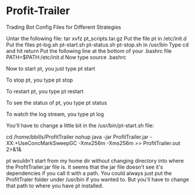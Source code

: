 # Profit-Trailer
Trading Bot Config Files for Different Strategies

 Untar the following file:
   tar xvfz pt_scripts.tar.gz
 Put the file pt in /etc/init.d
 Put the files pt-log.sh  pt-start.sh  pt-status.sh  pt-stop.sh in /usr/bin
 Type cd and hit return
  Put the following line at the bottom of your .bashrc file
   PATH=$PATH:/etc/init.d
 Now type 
   source .bashrc


 Now to start pt, you just type 
   pt start
 
 To stop pt, you type
   pt stop
 
 To restart pt, you type 
  pt restart
 
 To see the status of pt, you type 
   pt status
 
 To watch the log stream, you type 
   pt log

 You'll have to change a little bit in the /usr/bin/pt-start.sh file:

   cd /home/bbills/ProfitTrailer
   nohup java -jar ProfitTrailer.jar -XX:+UseConcMarkSweepGC -Xmx256m -Xms256m >> ProfitTrailer.out 2>&1&
		
 pt wouldn't start from my home dir without changing directory into where the ProfitTrailer.jar file is.
 It seems that the jar file doesn't see it's dependencies if you call it with a path.
 You could always just put the ProfitTraler folder under /usr/bin if you wanted to.
 But you'll have to change that path to where you have pt installed.
